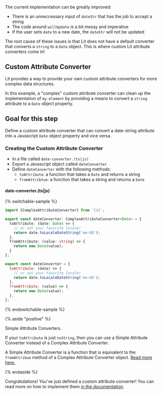 The current implementation can be greatly improved:

- There is an unneccessary input of `dateStr` that has the job to accept a string
- The code around `willUpdate` is a bit messy and imperative
- If the user sets `date` to a new date, the `dateStr` will not be updated

The root cause of these issues is that Lit does not have a default converter that converts a `string` to a `Date` object. This is where custom Lit attribute converters come in!

## Custom Attribute Converter

Lit provides a way to provide your own custom attribute converters for more complex data structures.

In this example, a "complex" custom attribute converter can clean up the implementation of `my-element` by providing a means to convert a `string` attribute to a `Date` object property.

## Goal for this step

Define a custom attribute converter that can convert a date-string attribute into a Javascript `Date` object property and vice versa.

### Creating the Custom Attribute Converter

* In a file called `date-converter.(ts|js)`
* Export a Javascript object called `dateConverter`
* Define `dateConverter` with the following methods:
  * `toAttribute`: a function that takes a `Date` and returns a string
  * `fromAttribtue`: a function that takes a string and returns a `Date`

#### date-converter.(ts|js)

{% switchable-sample %}

```ts
import {ComplexAttributeConverter} from 'lit';

export const dateConverter: ComplexAttributeConverter<Date> = {
  toAttribute: (date: Date) => {
    // or set your favorite locale!
    return date.toLocaleDateString('en-US');
  },
  fromAttribute: (value: string) => {
    return new Date(value);
  }
};
```

```js
export const dateConverter = {
  toAttribute: (date) => {
    // or set your favorite locale!
    return date.toLocaleDateString('en-US');
  },
  fromAttribute: (value) => {
    return new Date(value);
  },
};
```

{% endswitchable-sample %}

{% aside "positive" %}

Simple Attribute Converters.

If your `toAttribute` is just `toString`, then you can use a Simple Attribute Converter instead of a Complex Attribute Converter.

A Simple Attribute Converter is a function that is equivalent to the `fromAttribue` method of a Complex Attribute Converter object.
[Read more here.](/docs/components/properties/#conversion-converter)

{% endaside %}



Congratulations! You've just defined a custom attribute converter! You can read
more on how to implement them [in the documentation](/docs/components/properties/#conversion-converter).